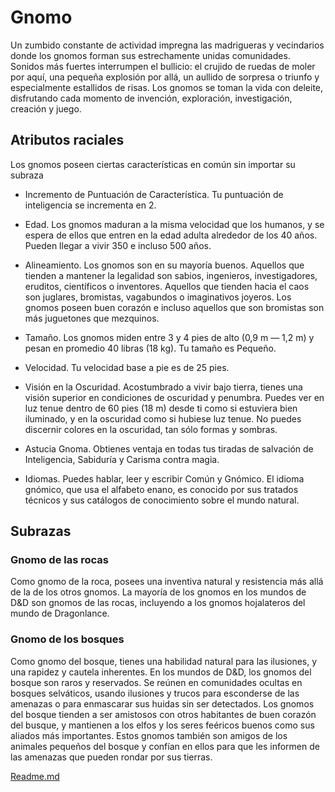 # Gnomo

Un zumbido constante de actividad impregna las madrigueras y vecindarios donde los gnomos forman sus estrechamente unidas comunidades. Sonidos más fuertes interrumpen el bullicio: el crujido de ruedas de moler por aquí, una
pequeña explosión por allá, un aullido de sorpresa o triunfo y
especialmente estallidos de risas. Los gnomos se toman la
vida con deleite, disfrutando cada momento de invención, exploración, investigación, creación y juego.

## Atributos raciales

Los gnomos poseen ciertas características en común sin importar su subraza

- Incremento de Puntuación de Característica. Tu puntuación de inteligencia se incrementa en 2.

- Edad. Los gnomos maduran a la misma velocidad que los
humanos, y se espera de ellos que entren en la edad adulta
alrededor de los 40 años. Pueden llegar a vivir 350 e incluso
500 años.

- Alineamiento. Los gnomos son en su mayoría buenos.
Aquellos que tienden a mantener la legalidad son sabios, ingenieros, investigadores, eruditos, científicos o inventores.
Aquellos que tienden hacia el caos son juglares, bromistas,
vagabundos o imaginativos joyeros. Los gnomos poseen buen
corazón e incluso aquellos que son bromistas son más juguetones que mezquinos.

- Tamaño. Los gnomos miden entre 3 y 4 pies de alto (0,9
m — 1,2 m) y pesan en promedio 40 libras (18 kg). Tu tamaño
es Pequeño.

- Velocidad. Tu velocidad base a pie es de 25 pies.

- Visión en la Oscuridad. Acostumbrado a vivir bajo tierra,
tienes una visión superior en condiciones de oscuridad y penumbra. Puedes ver en luz tenue dentro de 60 pies (18 m) desde ti como si estuviera bien iluminado, y en la oscuridad
como si hubiese luz tenue. No puedes discernir colores en la
oscuridad, tan sólo formas y sombras.

- Astucia Gnoma. Obtienes ventaja en todas tus tiradas de
salvación de Inteligencia, Sabiduría y Carisma contra magia.

- Idiomas. Puedes hablar, leer y escribir Común y Gnómico. El idioma gnómico, que usa el alfabeto enano, es conocido por sus tratados técnicos y sus catálogos de conocimiento sobre el mundo natural.



## Subrazas

### Gnomo de las rocas
Como gnomo de la roca, posees una inventiva natural y resistencia más allá de la de los otros gnomos. La mayoría de los
gnomos en los mundos de D&D son gnomos de las rocas, incluyendo a los gnomos hojalateros del mundo de Dragonlance.

### Gnomo de los bosques
Como gnomo del bosque, tienes una habilidad natural para
las ilusiones, y una rapidez y cautela inherentes. En los mundos de D&D, los gnomos del bosque son raros y reservados.
Se reúnen en comunidades ocultas en bosques selváticos,
usando ilusiones y trucos para esconderse de las amenazas o
para enmascarar sus huidas sin ser detectados. Los gnomos
del bosque tienden a ser amistosos con otros habitantes de
buen corazón del busque, y mantienen a los elfos y los seres
feéricos buenos como sus aliados más importantes. Estos
gnomos también son amigos de los animales pequeños del
bosque y confían en ellos para que les informen de las amenazas que pueden rondar por sus tierras.



[Readme.md](README.md)
